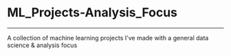 # ML_Projects-Analysis_Focus
<hr>

A collection of machine learning projects I've made with a general data science & analysis focus

